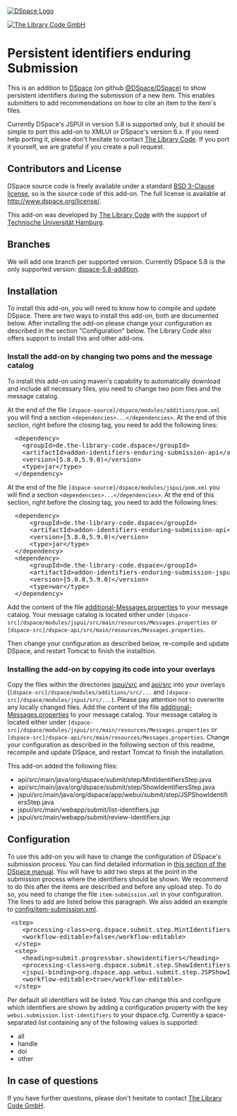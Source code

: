 [![DSpace Logo](https://the-library-code.de/dspace_logo.png)](http://www.dspace.org)

[![The Library Code GmbH](https://the-library-code.de/the_library_code_gmbh.png)](https://www.the-library-code.de)

# Persistent identifiers enduring Submission

This is an addition to [DSpace](http://www.dspace.org) (on github [@DSpace/DSpace](https://github.com/DSpace/DSpace)) to show persistent identifiers during the submission of a new item. This enables submitters to add recommendations on how to cite an item to the item's files.

Currently DSpace's JSPUI in version 5.8 is supported only, but it should be simple to port this add-on to XMLUI or DSpace's version 6.x. If you need help porting it, please don't hesitate to contact [The Library Code](https://www.the-library-code.de). If you port it yourself, we are grateful if you create a pull request.

## Contributors and License

DSpace source code is freely available under a standard [BSD 3-Clause license](https://opensource.org/licenses/BSD-3-Clause), so is the source code of this add-on. The full license is available at http://www.dspace.org/license/.

This add-on was developed by [The Library Code](https://www.the-library-code.de) with the support of [Technische Universität Hamburg](https://www.tuhh.de).

## Branches

We will add one branch per supported version. Currently DSpace 5.8 is the only supported version: [dspace-5.8-addition](https://github.com/the-library-code/identifiers-enduring-submission/tree/dspace-5.8-addition).

## Installation

To install this add-on, you will need to know how to compile and update DSpace. There are two ways to install this add-on, both are documented below. After installing the add-on please change your configuration as described in the section "Configuration" below. The Library Code also offers support to install this and other add-ons.

### Install the add-on by changing two poms and the message catalog

To install this add-on using maven's capability to automatically download and include all necessary files, you need to change two pom files and the message catalog.

At the end of the file `[dspace-source]/dspace/modules/additions/pom.xml` you will find a section `<dependencies>...</dependencies>`. At the end of this section, right before the closing tag, you need to add the following lines:

<pre>
  &lt;dependency&gt;
    &lt;groupId&gt;de.the-library-code.dspace&lt;/groupId&gt;
    &lt;artifactId&gt;addon-identifiers-enduring-submission-api&lt;/artifactId&gt;
    &lt;version&gt;[5.8.0,5.9.0)&lt;/version&gt;
    &lt;type&gt;jar&lt;/type&gt;
  &lt;/dependency&gt;
</pre>

At the end of the file `[dspace-source]/dspace/modules/jspui/pom.xml` you will find a section `<dependencies>...</dependencies>`. At the end of this section, right before the closing tag, you need to add the following lines:

<pre>
  &lt;dependency&gt;
      &lt;groupId&gt;de.the-library-code.dspace&lt;/groupId&gt;
      &lt;artifactId&gt;addon-identifiers-enduring-submission-api&lt;/artifactId&gt;
      &lt;version&gt;[5.8.0,5.9.0)&lt;/version&gt;
      &lt;type&gt;jar&lt;/type&gt;
  &lt;/dependency&gt;
  &lt;dependency&gt;
      &lt;groupId&gt;de.the-library-code.dspace&lt;/groupId&gt;
      &lt;artifactId&gt;addon-identifiers-enduring-submission-jspui&lt;/artifactId&gt;
      &lt;version&gt;[5.8.0,5.9.0)&lt;/version&gt;
      &lt;type&gt;war&lt;/type&gt;
  &lt;/dependency&gt;
</pre>

Add the content of the file [additional-Messages.properties](https://github.com/the-library-code/identifiers-enduring-submission/blob/dspace-5.8-addition/additional-Messages.properties) to your message catalog. Your message catalog is located either under `[dspace-src]/dspace/modules/jspui/src/main/resources/Messages.properties` or `[dspace-src]/dspace-api/src/main/resources/Messages.properties`.

Then change your configuration as described below, re-compile and update DSpace, and restart Tomcat to finish the installtion.

### Installing the add-on by copying its code into your overlays

Copy the files within the directories [jspui/src](https://github.com/the-library-code/identifiers-enduring-submission/tree/dspace-5.8-addition/jspui/src) and [api/src](https://github.com/the-library-code/identifiers-enduring-submission/tree/dspace-5.8-addition/api/src) into your overlays (`[dspace-src]/dspace/modules/additions/src/...` and `[dspace-src]/dspace/modules/jspui/src/...`). Please pay attention not to overwrite any locally changed files. Add the content of the file [additional-Messages.properties](https://github.com/the-library-code/identifiers-enduring-submission/blob/dspace-5.8-addition/additional-Messages.properties) to your message catalog. Your message catalog is located either under `[dspace-src]/dspace/modules/jspui/src/main/resources/Messages.properties` or `[dspace-src]/dspace-api/src/main/resources/Messages.properties`. Change your configuration as described in the following section of this readme, recompile and update DSpace, and restart Tomcat to finish the installation.

This add-on added the following files:

 * api/src/main/java/org/dspace/submit/step/MintIdentifiersStep.java
 * api/src/main/java/org/dspace/submit/step/ShowIdentifiersStep.java
 * jspui/src/main/java/org/dspace/app/webui/submit/step/JSPShowIdentifiersStep.java 
 * jspui/src/main/webapp/submit/list-identifiers.jsp
 * jspui/src/main/webapp/submit/review-identifiers.jsp

## Configuration

To use this add-on you will have to change the configuration of DSpace's submission process. You can find detailed information in [this section of the DSpace manual](https://wiki.duraspace.org/display/DSDOC5x/Submission+User+Interface). You will have to add two steps at the point in the submission process where the identifiers should be shown. We recommend to do this after the items are described and before any upload step. To do so, you need to change the file `item-submission.xml` in your configuration. The lines to add are listed below this paragraph. We also added an example to [config/item-submission.xml](https://github.com/the-library-code/identifiers-enduring-submission/blob/dspace-5.8-addition/config/item-submission.xml#L210-L226).

<pre>
 &lt;step&gt;
	&lt;processing-class&gt;org.dspace.submit.step.MintIdentifiersStep&lt;/processing-class&gt;
	&lt;workflow-editable&gt;false&lt;/workflow-editable&gt;
  &lt;/step&gt;
  &lt;step&gt;
	&lt;heading&gt;submit.progressbar.showidentifiers&lt;/heading&gt;
	&lt;processing-class&gt;org.dspace.submit.step.ShowIdentifiersStep&lt;/processing-class&gt;
	&lt;jspui-binding&gt;org.dspace.app.webui.submit.step.JSPShowIdentifiersStep&lt;/jspui-binding&gt;
	&lt;workflow-editable&gt;true&lt;/workflow-editable&gt;
  &lt;/step&gt; 
</pre>

Per default all identifiers will be listed. You can change this and configure which identifiers are shown by adding a configuration property with the key `webui.submission.list-identifiers` to your dspace.cfg. Currently a space-separated list containing any of the following values is supported:

 * all
 * handle
 * doi
 * other

## In case of questions

If you have further questions, please don't hesitate to contact [The Library Code GmbH](https://www.the-library-code.de).

